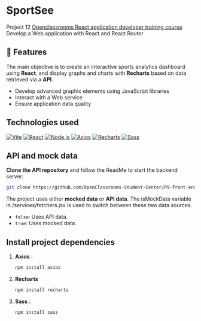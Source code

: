 # SportSee

Project 12 [Openclassrooms React application developer training course](https://openclassrooms.com/fr/paths/2288-developpeur-dapplication-react)
Develop a Web application with React and React Router

## 🚀 Features

The main objective is to create an interactive sports analytics dashboard using **React**, and display graphs and charts with **Recharts** based on data retrieved via a **API**.

-   Develop advanced graphic elements using JavaScript libraries
-   Interact with a Web service
-   Ensure application data quality

## Technologies used

[![Vite](https://img.shields.io/badge/Vite-646CFF?style=for-the-badge&logo=vite&logoColor=white)](https://vitejs.dev/)
[![React](https://img.shields.io/badge/React-61DAFB?style=for-the-badge&logo=react&logoColor=white)](https://reactjs.org/)
[![Node.js](https://img.shields.io/badge/Node.js-43853D?style=for-the-badge&logo=node.js&logoColor=white)](https://nodejs.org/)
[![Axios](https://img.shields.io/badge/Axios-6e24e1?style=for-the-badge&logo=axios&logoColor=white)](https://axios-http.com/fr/)
[![Recharts](https://img.shields.io/badge/Recharts-3182bd?style=for-the-badge&logo=recharts&logoColor=white)](https://recharts.org/)
[![Sass](https://img.shields.io/badge/Sass-CC6699?style=for-the-badge&logo=sass&logoColor=white)](https://sass-lang.com/)

## API and mock data

**Clone the API repository** and follow the ReadMe to start the backend server:

```bash
git clone https://github.com/OpenClassrooms-Student-Center/P9-front-end-dashboard.git
```

The project uses either **mocked data** or **API data**. The isMockData variable in /services/fetchers.jsx is used to switch between these two data sources.

-   `false`: Uses API data.
-   `true`: Uses mocked data.

## Install project dependencies

1. **Axios** :

    ```bash
    npm install axios
    ```

2. **Recharts**

    ```bash
    npm install recharts
    ```

3. **Sass** :

    ```bash
    npm install sass
    ```
